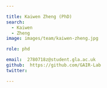```yaml
---

title: Kaiwen Zheng (PhD)
search:
  - Kaiwen
  - Zheng
image: images/team/kaiwen-zheng.jpg

role: phd

email:  2780718z@student.gla.ac.uk
github:  https://github.com/GAIR-Lab
twitter:  

---
```

